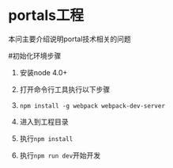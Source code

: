 # portals工程

本问主要介绍说明portal技术相关的问题

#初始化环境步骤
1. 安装node 4.0+
2. 打开命令行工具执行以下步骤

  1. `npm install -g webpack webpack-dev-server`
  2. 进入到工程目录
  3. 执行`npm install`
  4. 执行`npm run dev`开始开发
